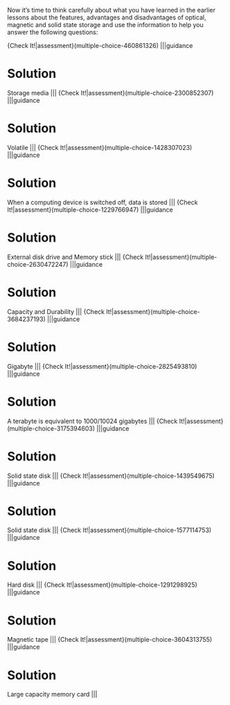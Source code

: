 Now it’s time to think carefully about what you have learned in the earlier lessons about the features, advantages and disadvantages of optical, magnetic and solid state storage and use the information to help you answer the following questions:   

{Check It!|assessment}(multiple-choice-460861326)
|||guidance
# Solution

Storage media
|||
{Check It!|assessment}(multiple-choice-2300852307)
|||guidance
# Solution

Volatile
|||
{Check It!|assessment}(multiple-choice-1428307023)
|||guidance
# Solution

When a computing device is switched off, data is stored
|||
{Check It!|assessment}(multiple-choice-1229766947)
|||guidance
# Solution

External disk drive and Memory stick
|||
{Check It!|assessment}(multiple-choice-2630472247)
|||guidance
# Solution

Capacity and Durability
|||
{Check It!|assessment}(multiple-choice-3684237193)
|||guidance
# Solution

Gigabyte
|||
{Check It!|assessment}(multiple-choice-2825493810)
|||guidance
# Solution

A terabyte is equivalent to 1000/10024 gigabytes
|||
{Check It!|assessment}(multiple-choice-3175394603)
|||guidance
# Solution

Solid state disk
|||
{Check It!|assessment}(multiple-choice-1439549675)
|||guidance
# Solution

Solid state disk
|||
{Check It!|assessment}(multiple-choice-1577114753)
|||guidance
# Solution

Hard disk
|||
{Check It!|assessment}(multiple-choice-1291298925)
|||guidance
# Solution

Magnetic tape
|||
{Check It!|assessment}(multiple-choice-3604313755)
|||guidance
# Solution

Large capacity memory card
|||